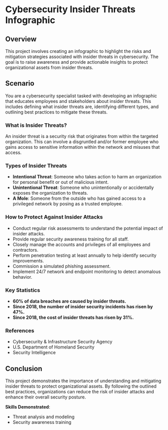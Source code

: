 # Cybersecurity Insider Threats Infographic

## Overview
This project involves creating an infographic to highlight the risks and mitigation strategies associated with insider threats in cybersecurity. The goal is to raise awareness and provide actionable insights to protect organizational assets from insider threats.

## Scenario
You are a cybersecurity specialist tasked with developing an infographic that educates employees and stakeholders about insider threats. This includes defining what insider threats are, identifying different types, and outlining best practices to mitigate these threats.

### What is Insider Threats?
An insider threat is a security risk that originates from within the targeted organization. This can involve a disgruntled and/or former employee who gains access to sensitive information within the network and misuses that access.

### Types of Insider Threats
- **Intentional Threat**: Someone who takes action to harm an organization for personal benefit or out of malicious intent.
- **Unintentional Threat**: Someone who unintentionally or accidentally exposes the organization to threats.
- **A Mole**: Someone from the outside who has gained access to a privileged network by posing as a trusted employee.

### How to Protect Against Insider Attacks
- Conduct regular risk assessments to understand the potential impact of insider attacks.
- Provide regular security awareness training for all staff.
- Closely manage the accounts and privileges of all employees and contractors.
- Perform penetration testing at least annually to help identify security improvements.
- Commission a simulated phishing assessment.
- Implement 24/7 network and endpoint monitoring to detect anomalous behavior.

### Key Statistics
- **60% of data breaches are caused by insider threats.**
- **Since 2018, the number of insider security incidents has risen by 47%.**
- **Since 2018, the cost of insider threats has risen by 31%.**

### References
- Cybersecurity & Infrastructure Security Agency
- U.S. Department of Homeland Security
- Security Intelligence

## Conclusion
This project demonstrates the importance of understanding and mitigating insider threats to protect organizational assets. By following the outlined best practices, organizations can reduce the risk of insider attacks and enhance their overall security posture.

**Skills Demonstrated**:
- Threat analysis and modeling
- Security awareness training
